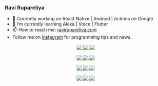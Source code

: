 ### Ravi Rupareliya

- 🔭 Currently working on React Native | Android | Actions on Google
- 🌱 I’m currently learning Alexa | Voice | Flutter
- 📫 How to reach me: [ravirupareliya.com](https://ravirupareliya.com)
- Follow me on [Instagram](https://www.instagram.com/ravi.rupareliya/) for programming tips and news.

<a href="https://www.instagram.com/ravi.rupareliya/" target="_blank">
<!-- insta-feed:START-->
<p align="center">
<img align="center" src=https://scontent-iad3-1.cdninstagram.com/v/t51.2885-15/e35/s150x150/119738360_171946631175661_8308691936849414239_n.jpg?_nc_ht=scontent-iad3-1.cdninstagram.com&_nc_cat=101&_nc_ohc=JUB5WdiN450AX90Gn3W&_nc_tp=15&oh=7d61e345e4a5aa57ff4bef25151894d8&oe=5FBB12DD />
<img align="center" src=https://scontent-iad3-1.cdninstagram.com/v/t51.2885-15/e35/s150x150/119471335_3325605627530848_5783608158621298966_n.jpg?_nc_ht=scontent-iad3-1.cdninstagram.com&_nc_cat=104&_nc_ohc=yPKAZwUuFQcAX9rINLw&_nc_tp=15&oh=a4cd1b4e953a3a510b9870f6dd074bec&oe=5FBB8F81 />
<img align="center" src=https://scontent-iad3-1.cdninstagram.com/v/t51.2885-15/e35/s150x150/118735524_155532192843864_2438830621806811548_n.jpg?_nc_ht=scontent-iad3-1.cdninstagram.com&_nc_cat=100&_nc_ohc=qEhURXPHJTEAX_rl7zZ&_nc_tp=15&oh=4ed2a6fa87c2e6e4bc7e29bf629b8048&oe=5FB95BEE />
</p>
<p align="center">
<img align="center" src=https://scontent-iad3-1.cdninstagram.com/v/t51.2885-15/e35/s150x150/118358282_793232521422249_4194198869826492121_n.jpg?_nc_ht=scontent-iad3-1.cdninstagram.com&_nc_cat=109&_nc_ohc=zTnvWXpZ_h0AX9-xiGG&_nc_tp=15&oh=49d40948a3818fbebb150ece9e3e5c9e&oe=5FB82CBC />
<img align="center" src=https://scontent-iad3-1.cdninstagram.com/v/t51.2885-15/e35/s150x150/118083536_653646245259286_4437462516989252087_n.jpg?_nc_ht=scontent-iad3-1.cdninstagram.com&_nc_cat=110&_nc_ohc=8IY2RGviGBIAX-rrwG5&_nc_tp=15&oh=67fd00bae8a9f569507345fee27c49db&oe=5FB89C5C />
<img align="center" src=https://scontent-iad3-1.cdninstagram.com/v/t51.2885-15/e35/s150x150/118175330_604822603490734_6882222491011634628_n.jpg?_nc_ht=scontent-iad3-1.cdninstagram.com&_nc_cat=110&_nc_ohc=hcBOBlFV1OMAX9dbExK&_nc_tp=15&oh=086863f96d24c369fcd235af383a5a8d&oe=5FBAC5F7 />
</p>
<p align="center">
<img align="center" src=https://scontent-iad3-1.cdninstagram.com/v/t51.2885-15/e35/s150x150/117801930_118850686597100_8281062695853943386_n.jpg?_nc_ht=scontent-iad3-1.cdninstagram.com&_nc_cat=108&_nc_ohc=3dWsgxZTUFoAX-J-Yw0&_nc_tp=15&oh=9fc2d0f6cb9c4a045be972060b283e75&oe=5FBB37C0 />
<img align="center" src=https://scontent-iad3-1.cdninstagram.com/v/t51.2885-15/e35/s150x150/117867292_2771207523148452_3241414180657952736_n.jpg?_nc_ht=scontent-iad3-1.cdninstagram.com&_nc_cat=100&_nc_ohc=MkTyuPpw4QAAX8nM0z2&_nc_tp=15&oh=51561200c1c05fd07e7b2b91e145e2d3&oe=5FBAD021 />
<img align="center" src=https://scontent-iad3-1.cdninstagram.com/v/t51.2885-15/e35/s150x150/117931678_793632161399712_7562658963115355616_n.jpg?_nc_ht=scontent-iad3-1.cdninstagram.com&_nc_cat=100&_nc_ohc=5TkYxX4MPWQAX8xqoat&_nc_tp=15&oh=f53a5b6df5e21bfa6d4c9549999fec77&oe=5FB8DB37 />
</p>
<p align="center">
<img align="center" src=https://scontent-iad3-1.cdninstagram.com/v/t51.2885-15/e35/s150x150/117747115_220949032661980_1081920512424702093_n.jpg?_nc_ht=scontent-iad3-1.cdninstagram.com&_nc_cat=104&_nc_ohc=5iDz7PvXS4wAX8tDRK_&_nc_tp=15&oh=d7a5db57f54135a2e147203551b14b61&oe=5FBA4796 />
<img align="center" src=https://scontent-iad3-1.cdninstagram.com/v/t51.2885-15/e35/s150x150/117564950_167171931547080_7523565149947571776_n.jpg?_nc_ht=scontent-iad3-1.cdninstagram.com&_nc_cat=100&_nc_ohc=rjH6DnI_xHcAX-7uTux&_nc_tp=15&oh=b53a8f310e8e4d5e2b31a69f17821caa&oe=5FB977DD />
<img align="center" src=https://scontent-iad3-1.cdninstagram.com/v/t51.2885-15/e35/s150x150/117307859_603477283647910_4747232603067507655_n.jpg?_nc_ht=scontent-iad3-1.cdninstagram.com&_nc_cat=110&_nc_ohc=lxXhlsmRzdcAX_WyyR1&_nc_tp=15&oh=22abcaa8bc027f2e68666c8a767ce797&oe=5FB88684 />
</p>

<!-- insta-feed:END-->
</a>
